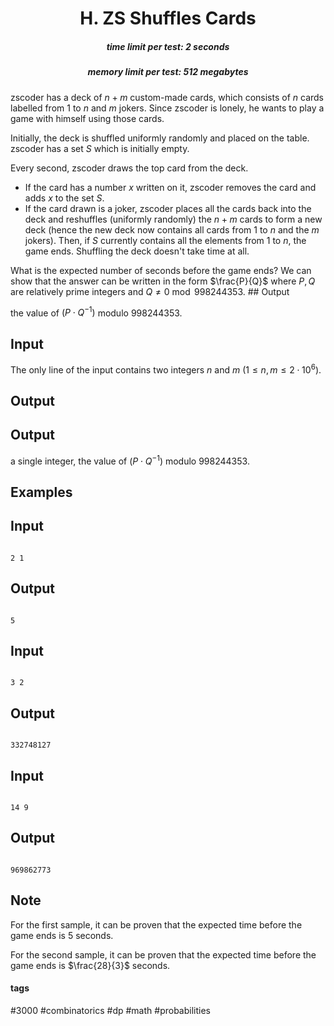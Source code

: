 <h1 style='text-align: center;'> H. ZS Shuffles Cards</h1>

<h5 style='text-align: center;'>time limit per test: 2 seconds</h5>
<h5 style='text-align: center;'>memory limit per test: 512 megabytes</h5>

zscoder has a deck of $n+m$ custom-made cards, which consists of $n$ cards labelled from $1$ to $n$ and $m$ jokers. Since zscoder is lonely, he wants to play a game with himself using those cards. 

Initially, the deck is shuffled uniformly randomly and placed on the table. zscoder has a set $S$ which is initially empty. 

Every second, zscoder draws the top card from the deck. 

* If the card has a number $x$ written on it, zscoder removes the card and adds $x$ to the set $S$.
* If the card drawn is a joker, zscoder places all the cards back into the deck and reshuffles (uniformly randomly) the $n+m$ cards to form a new deck (hence the new deck now contains all cards from $1$ to $n$ and the $m$ jokers). Then, if $S$ currently contains all the elements from $1$ to $n$, the game ends. Shuffling the deck doesn't take time at all.

What is the expected number of seconds before the game ends? We can show that the answer can be written in the form $\frac{P}{Q}$ where $P, Q$ are relatively prime integers and $Q \neq 0 \bmod 998244353$. ## Output

 the value of $(P \cdot Q^{-1})$ modulo $998244353$.

## Input

The only line of the input contains two integers $n$ and $m$ ($1 \le n, m \le 2 \cdot 10^{6}$).

## Output

## Output

 a single integer, the value of $(P \cdot Q^{-1})$ modulo $998244353$.

## Examples

## Input


```

2 1

```
## Output


```

5

```
## Input


```

3 2

```
## Output


```

332748127

```
## Input


```

14 9

```
## Output


```

969862773

```
## Note

For the first sample, it can be proven that the expected time before the game ends is $5$ seconds.

For the second sample, it can be proven that the expected time before the game ends is $\frac{28}{3}$ seconds.



#### tags 

#3000 #combinatorics #dp #math #probabilities 